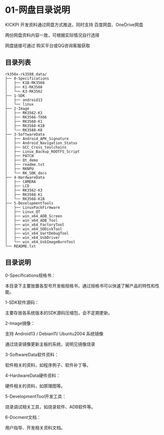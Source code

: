 # 01-网盘目录说明

KICKPI 开发资料通过网盘方式推送，同时支持 百度网盘、OneDrive网盘

两份网盘资料内容一致，可根据实际情况自行选择

网盘链接可通过 购买平台或QQ咨询客服获取



## 目录列表

```
rk356x-rk3588_data/
├── 0-Specifications
│   ├── K1B-RK3568
│   ├── K1-RK3568
│   └── K3-RK3562
├── 1-SDK
│   ├── android13
│   └── linux
├── 2-Image
│   ├── RK3562-K3
│   ├── RK3566-TX66
│   ├── RK3568-K1
│   ├── RK3568-K1B
│   └── RK3588-K8
├── 3-SoftwareData
│   ├── Android_APK_Signature
│   ├── Android_Navigation_Status
│   ├── GCC_Cross_toolchains
│   ├── Linux_Backup_ROOTFS_Script
│   ├── PATCH
│   ├── Qt_demo
│   ├── readme.txt
│   ├── RKNPU
│   └── RK_SDK_docs
├── 4-HardwareData
│   ├── CAMERA
│   ├── LCD
│   ├── RK3562-K3
│   ├── RK3568-K1
│   └── RK3568-K1B
├── 5-DevelopmentTools
│   ├── LinuxPackFirmware
│   ├── Linux_QT
│   ├── win_x64_ADB_Screen
│   ├── win_x64_ADB_Tool
│   ├── win_x64_FactoryTool
│   ├── win_x64_SDDiskTool
│   ├── win_x64_UartDebugTool
│   ├── win_x64_UsbDriver
│   └── win_x64_UsbImageBurnTool
└── README.txt
```

## 目录说明

0-Specifications规格书：

本目录下主要放置各型号开发板规格书，通过规格书可以快速了解产品的特性和性能。



1-SDK软件源码：

主要存放各系统版本的SDK源码压缩包，会不定期更新。



2-Image镜像：

支持 Android13 / Debian11/ Ubuntu2004 系统镜像

通过烧录镜像更新主板的系统，说明见镜像烧录



3-SoftwareData软件资料：

软件相关的资料，如程序例子、软件补丁等。



4-HardwareData硬件资料：

硬件相关的资料，如原理图等。



5-DevelopmentTool开发工具：

烧录调试相关工具，如烧录软件、ADB软件等。



6-Docment文档：

用户指导、开发相关资料文档。



